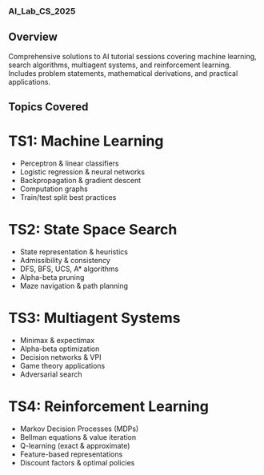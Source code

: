 ### AI_Lab_CS_2025
## Overview
Comprehensive solutions to AI tutorial sessions covering machine learning, search algorithms, multiagent systems, and reinforcement learning. Includes problem statements, mathematical derivations, and practical applications.

## Topics Covered
# TS1: Machine Learning
* Perceptron & linear classifiers
* Logistic regression & neural networks
* Backpropagation & gradient descent
* Computation graphs
* Train/test split best practices

# TS2: State Space Search
* State representation & heuristics
* Admissibility & consistency
* DFS, BFS, UCS, A* algorithms
* Alpha-beta pruning
* Maze navigation & path planning

# TS3: Multiagent Systems
* Minimax & expectimax
* Alpha-beta optimization
* Decision networks & VPI
* Game theory applications
* Adversarial search

# TS4: Reinforcement Learning
* Markov Decision Processes (MDPs)
* Bellman equations & value iteration
* Q-learning (exact & approximate)
* Feature-based representations
* Discount factors & optimal policies
